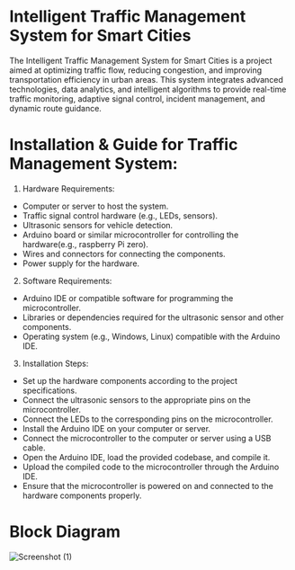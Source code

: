 # Intelligent Traffic Management System for Smart Cities
The Intelligent Traffic Management System for Smart Cities is a project aimed at optimizing traffic flow, reducing congestion, and improving transportation efficiency in urban areas. This system integrates advanced technologies, data analytics, and intelligent algorithms to provide real-time traffic monitoring, adaptive signal control, incident management, and dynamic route guidance.




# Installation & Guide for Traffic Management System:

1. Hardware Requirements:

- Computer or server to host the system.
- Traffic signal control hardware (e.g., LEDs, sensors).
- Ultrasonic sensors for vehicle detection.
- Arduino board or similar microcontroller for controlling the hardware(e.g., raspberry Pi zero).
- Wires and connectors for connecting the components.
- Power supply for the hardware.
  
2. Software Requirements:

- Arduino IDE or compatible software for programming the microcontroller.
- Libraries or dependencies required for the ultrasonic sensor and other components.
- Operating system (e.g., Windows, Linux) compatible with the Arduino IDE.

3. Installation Steps:

- Set up the hardware components according to the project specifications.
- Connect the ultrasonic sensors to the appropriate pins on the microcontroller.
- Connect the LEDs to the corresponding pins on the microcontroller.
- Install the Arduino IDE on your computer or server.
- Connect the microcontroller to the computer or server using a USB cable.
- Open the Arduino IDE, load the provided codebase, and compile it.
- Upload the compiled code to the microcontroller through the Arduino IDE.
- Ensure that the microcontroller is powered on and connected to the hardware components properly.


# Block Diagram
![Screenshot (1)](https://github.com/AhmedElnazer77/Traffic-Management-Sys.---Smart-Cities/assets/116668252/ef8f76e7-a866-4eac-b2c0-bda26ac1d831)









